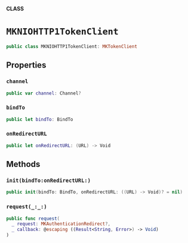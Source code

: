 **CLASS**

# `MKNIOHTTP1TokenClient`

```swift
public class MKNIOHTTP1TokenClient: MKTokenClient
```

## Properties
### `channel`

```swift
public var channel: Channel?
```

### `bindTo`

```swift
public let bindTo: BindTo
```

### `onRedirectURL`

```swift
public let onRedirectURL: (URL) -> Void
```

## Methods
### `init(bindTo:onRedirectURL:)`

```swift
public init(bindTo: BindTo, onRedirectURL: ((URL) -> Void)? = nil)
```

### `request(_:_:)`

```swift
public func request(
  _ request: MKAuthenticationRedirect?,
  _ callback: @escaping ((Result<String, Error>) -> Void)
)
```
